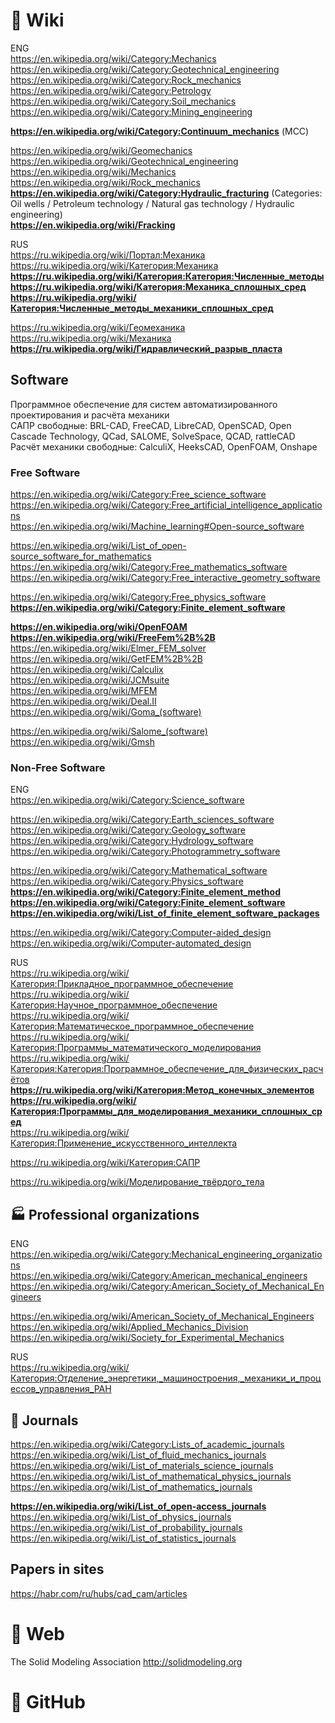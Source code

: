#  🔗 Wiki                
ENG                                     
https://en.wikipedia.org/wiki/Category:Mechanics                   
https://en.wikipedia.org/wiki/Category:Geotechnical_engineering           
https://en.wikipedia.org/wiki/Category:Rock_mechanics                   
https://en.wikipedia.org/wiki/Category:Petrology                      
https://en.wikipedia.org/wiki/Category:Soil_mechanics                
https://en.wikipedia.org/wiki/Category:Mining_engineering                           

**https://en.wikipedia.org/wiki/Category:Continuum_mechanics** (МСС)                                                   

https://en.wikipedia.org/wiki/Geomechanics       
https://en.wikipedia.org/wiki/Geotechnical_engineering                   
https://en.wikipedia.org/wiki/Mechanics          
https://en.wikipedia.org/wiki/Rock_mechanics              
**https://en.wikipedia.org/wiki/Category:Hydraulic_fracturing**  (Categories: Oil wells / Petroleum technology / Natural gas technology / Hydraulic engineering)                                  
**https://en.wikipedia.org/wiki/Fracking**                

RUS         
https://ru.wikipedia.org/wiki/Портал:Механика                   
https://ru.wikipedia.org/wiki/Категория:Механика            
**https://ru.wikipedia.org/wiki/Категория:Категория:Численные_методы**                                  
**https://ru.wikipedia.org/wiki/Категория:Механика_сплошных_сред**                             
**https://ru.wikipedia.org/wiki/Категория:Численные_методы_механики_сплошных_сред**                                       

https://ru.wikipedia.org/wiki/Геомеханика                
https://ru.wikipedia.org/wiki/Механика         
**https://ru.wikipedia.org/wiki/Гидравлический_разрыв_пласта**                             

## Software
Программное обеспечение для систем автоматизированного проектирования и расчёта механики                         
САПР свободные: BRL-CAD, FreeCAD, LibreCAD, OpenSCAD, Open Cascade Technology, QCad, SALOME, SolveSpace, QCAD, rattleCAD                                  
Расчёт механики свободные: CalculiX, HeeksCAD, OpenFOAM, Onshape                   

### Free Software
https://en.wikipedia.org/wiki/Category:Free_science_software   
https://en.wikipedia.org/wiki/Category:Free_artificial_intelligence_applications         
https://en.wikipedia.org/wiki/Machine_learning#Open-source_software                        

https://en.wikipedia.org/wiki/List_of_open-source_software_for_mathematics                   
https://en.wikipedia.org/wiki/Category:Free_mathematics_software
https://en.wikipedia.org/wiki/Category:Free_interactive_geometry_software

https://en.wikipedia.org/wiki/Category:Free_physics_software             
**https://en.wikipedia.org/wiki/Category:Finite_element_software**                   

**https://en.wikipedia.org/wiki/OpenFOAM**                              
**https://en.wikipedia.org/wiki/FreeFem%2B%2B**            
https://en.wikipedia.org/wiki/Elmer_FEM_solver          
https://en.wikipedia.org/wiki/GetFEM%2B%2B             
https://en.wikipedia.org/wiki/Calculix                
https://en.wikipedia.org/wiki/JCMsuite                   
https://en.wikipedia.org/wiki/MFEM              
https://en.wikipedia.org/wiki/Deal.II             
https://en.wikipedia.org/wiki/Goma_(software)            

https://en.wikipedia.org/wiki/Salome_(software)                         
https://en.wikipedia.org/wiki/Gmsh        


### Non-Free Software
ENG       
https://en.wikipedia.org/wiki/Category:Science_software                       

https://en.wikipedia.org/wiki/Category:Earth_sciences_software        
https://en.wikipedia.org/wiki/Category:Geology_software               
https://en.wikipedia.org/wiki/Category:Hydrology_software          
https://en.wikipedia.org/wiki/Category:Photogrammetry_software              

https://en.wikipedia.org/wiki/Category:Mathematical_software                    
https://en.wikipedia.org/wiki/Category:Physics_software
**https://en.wikipedia.org/wiki/Category:Finite_element_method**                     
**https://en.wikipedia.org/wiki/Category:Finite_element_software**                                  
**https://en.wikipedia.org/wiki/List_of_finite_element_software_packages**                     

https://en.wikipedia.org/wiki/Category:Computer-aided_design  
https://en.wikipedia.org/wiki/Computer-automated_design

RUS         
https://ru.wikipedia.org/wiki/Категория:Прикладное_программное_обеспечение                     
https://ru.wikipedia.org/wiki/Категория:Научное_программное_обеспечение                    
https://ru.wikipedia.org/wiki/Категория:Математическое_программное_обеспечение                
https://ru.wikipedia.org/wiki/Категория:Программы_математического_моделирования               
https://ru.wikipedia.org/wiki/Категория:Категория:Программное_обеспечение_для_физических_расчётов                     
**https://ru.wikipedia.org/wiki/Категория:Метод_конечных_элементов**                                  
**https://ru.wikipedia.org/wiki/Категория:Программы_для_моделирования_механики_сплошных_сред**                                       
https://ru.wikipedia.org/wiki/Категория:Применение_искусственного_интеллекта         

https://ru.wikipedia.org/wiki/Категория:САПР                 

https://ru.wikipedia.org/wiki/Моделирование_твёрдого_тела                


## 🏭 Professional organizations
ENG               
https://en.wikipedia.org/wiki/Category:Mechanical_engineering_organizations            
https://en.wikipedia.org/wiki/Category:American_mechanical_engineers
https://en.wikipedia.org/wiki/Category:American_Society_of_Mechanical_Engineers                  

https://en.wikipedia.org/wiki/American_Society_of_Mechanical_Engineers     
https://en.wikipedia.org/wiki/Applied_Mechanics_Division                   
https://en.wikipedia.org/wiki/Society_for_Experimental_Mechanics                       

RUS         
https://ru.wikipedia.org/wiki/Категория:Отделение_энергетики,_машиностроения,_механики_и_процессов_управления_РАН                      

## 📄 Journals   
https://en.wikipedia.org/wiki/Category:Lists_of_academic_journals           
https://en.wikipedia.org/wiki/List_of_fluid_mechanics_journals                  
https://en.wikipedia.org/wiki/List_of_materials_science_journals             
https://en.wikipedia.org/wiki/List_of_mathematical_physics_journals              
https://en.wikipedia.org/wiki/List_of_mathematics_journals                  

**https://en.wikipedia.org/wiki/List_of_open-access_journals**       
https://en.wikipedia.org/wiki/List_of_physics_journals             
https://en.wikipedia.org/wiki/List_of_probability_journals             
https://en.wikipedia.org/wiki/List_of_statistics_journals            

## Papers in sites
https://habr.com/ru/hubs/cad_cam/articles                        

# 🌸 Web 
The Solid Modeling Association http://solidmodeling.org                                  





#  🏢 GitHub

